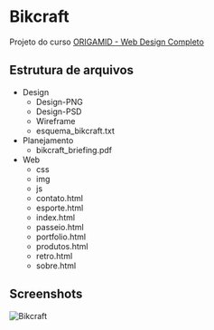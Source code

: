 
# Bikcraft
Projeto do curso [ORIGAMID - Web Design Completo](https://www.origamid.com/curso/web-design-completo/)

## Estrutura de arquivos

- Design
  - Design-PNG
  - Design-PSD
  - Wireframe
  - esquema_bikcraft.txt
- Planejamento
  - bikcraft_briefing.pdf
- Web
  - css
  - img
  - js
  - contato.html
  - esporte.html
  - index.html
  - passeio.html
  - portfolio.html
  - produtos.html
  - retro.html
  - sobre.html
## Screenshots
![Bikcraft](https://raw.githubusercontent.com/Suburbanno/Bikcraft/master/bikcraft.PNG)
